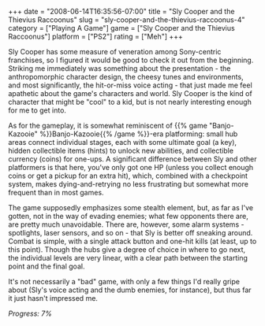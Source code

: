 +++
date = "2008-06-14T16:35:56-07:00"
title = "Sly Cooper and the Thievius Raccoonus"
slug = "sly-cooper-and-the-thievius-raccoonus-4"
category = ["Playing A Game"]
game = ["Sly Cooper and the Thievius Raccoonus"]
platform = ["PS2"]
rating = ["Meh"]
+++

Sly Cooper has some measure of veneration among Sony-centric franchises, so I figured it would be good to check it out from the beginning.  Striking me immediately was something about the presentation - the anthropomorphic character design, the cheesy tunes and environments, and most significantly, the hit-or-miss voice acting - that just made me feel apathetic about the game's characters and world.  Sly Cooper is the kind of character that might be "cool" to a kid, but is not nearly interesting enough for me to get into.

As for the gameplay, it is somewhat reminiscent of {{% game "Banjo-Kazooie" %}}Banjo-Kazooie{{% /game %}}-era platforming: small hub areas connect individual stages, each with some ultimate goal (a key), hidden collectible items (hints) to unlock new abilities, and collectible currency (coins) for one-ups.  A significant difference between Sly and other platformers is that here, you've only got one HP (unless you collect enough coins or get a pickup for an extra hit), which, combined with a checkpoint system, makes dying-and-retrying no less frustrating but somewhat more frequent than in most games.

The game supposedly emphasizes some stealth element, but, as far as I've gotten, not in the way of evading enemies; what few opponents there are, are pretty much unavoidable.  There are, however, some alarm systems - spotlights, laser sensors, and so on - that Sly is better off sneaking around.  Combat is simple, with a single attack button and one-hit kills (at least, up to this point).  Though the hubs give a degree of choice in where to go next, the individual levels are very linear, with a clear path between the starting point and the final goal.

It's not necessarily a "bad" game, with only a few things I'd really gripe about (Sly's voice acting and the dumb enemies, for instance), but thus far it just hasn't impressed me.

<i>Progress: 7%</i>